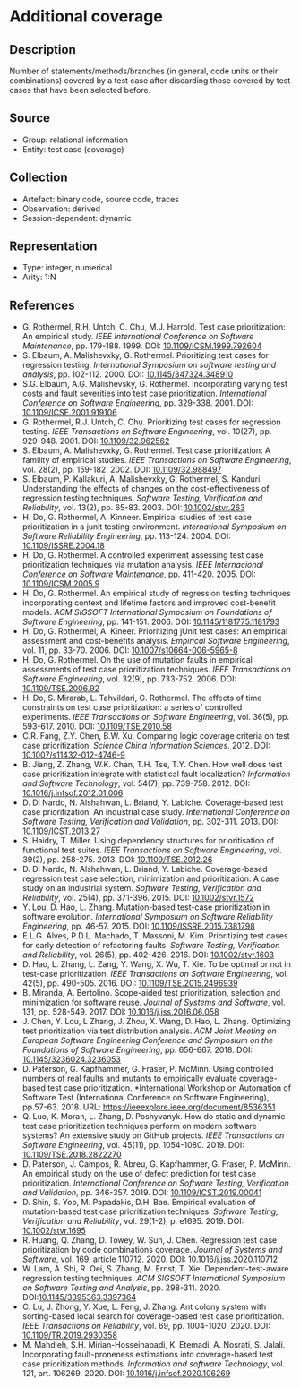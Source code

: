 # Additional coverage

## Description

Number of statements/methods/branches (in general, code units or their combinations) covered by a test case after discarding those covered by test cases that have been selected before.

## Source

* Group: relational information
* Entity: test case (coverage)

## Collection

* Artefact: binary code, source code, traces
* Observation: derived
* Session-dependent: dynamic

## Representation

* Type: integer, numerical
* Arity: 1:N

## References

* G. Rothermel, R.H. Untch, C. Chu, M.J. Harrold. Test case prioritization: An empirical study. *IEEE International Conference on Software Maintenance*, pp. 179-188. 1999. DOI: [10.1109/ICSM.1999.792604](https://www.doi.org/10.1109/ICSM.1999.792604)
* S. Elbaum, A. Malishevxky, G. Rothermel. Prioritizing test cases for regression testing. *International Symposium on software testing and analysis*, pp. 102-112. 2000. DOI: [10.1145/347324.348910](https://www.doi.org/10.1145/347324.348910)
* S.G. Elbaum, A.G. Malishevsky, G. Rothermel. Incorporating varying test costs and fault severities into test case prioritization. *International Conference on Software Engineering*, pp. 329-338. 2001. DOI: [10.1109/ICSE.2001.919106](https://www.doi.org/10.1109/ICSE.2001.919106)
* G. Rothermel, R.J. Untch, C. Chu. Prioritizing test cases for regression testing. *IEEE Transactions on Software Engineering*,  vol. 10(27), pp. 929-948. 2001. DOI: [10.1109/32.962562](https://www.doi.org/10.1109/32.962562)
* S. Elbaum, A. Malishevxky, G. Rothermel. Test case prioritization: A famility of empirical studies. *IEEE Transactions on Software Engineering*, vol. 28(2), pp. 159-182. 2002. DOI: [10.1109/32.988497](https://www.doi.org/10.1109/32.988497)
* S. Elbaum, P. Kallakuri, A. Malishevxky, G. Rothermel, S. Kanduri. Understanding the effects of changes on the cost-effectiveness of regression testing techniques. *Software Testing, Verification and Reliability*, vol. 13(2), pp. 65-83. 2003. DOI: [10.1002/stvr.263](https://www.doi.org/10.1002/stvr.263)
* H. Do, G. Rothermel, A. Kinneer. Empirical studies of test case prioritization in a junit testing environment. *International Symposium on Software Reliability Engineering*, pp. 113-124. 2004. DOI: [10.1109/ISSRE.2004.18](https://www.doi.org/10.1109/ISSRE.2004.18)
* H. Do, G. Rothermel. A controlled experiment assessing test case prioritization techniques via mutation analysis. *IEEE Internacional Conference on Software Maintenance*, pp. 411-420. 2005. DOI: [10.1109/ICSM.2005.9](https://www.doi.org/10.1109/ICSM.2005.9)
* H. Do, G. Rothermel. An empirical study of regression testing techniques incorporating context and lifetime factors and improved cost-benefit models. *ACM SIGSOFT International Symposium on Foundations of Software Engineering*, pp. 141-151. 2006. DOI: [10.1145/1181775.1181793](https://www.doi.org/10.1145/1181775.1181793)
* H. Do, G. Rothermel, A. Kineer. Prioritizing jUnit test cases: An empirical assessment and cost-benefits analysis. *Empirical Software Engineering*, vol. 11, pp. 33-70. 2006. DOI: [10.1007/s10664-006-5965-8](https://www.doi.org/10.1007/s10664-006-5965-8)
* H. Do, G. Rothermel. On the use of mutation faults in empirical assessments of test case prioritization techniques. *IEEE Transactions on Software Engineering*, vol. 32(9), pp. 733-752. 2006. DOI: [10.1109/TSE.2006.92](https://www.doi.org/10.1109/TSE.2006.92)
* H. Do, S. Mirarab, L. Tahvildari, G. Rothermel. The effects of time constraints on test case prioritization: a series of controlled experiments. *IEEE Transactions on Software Engineering*, vol. 36(5), pp. 593-617. 2010. DOI: [10.1109/TSE.2010.58](https://www.doi.org/10.1109/TSE.2010.58)
* C.R. Fang, Z.Y. Chen, B.W. Xu. Comparing logic coverage criteria on test case prioritization. *Science China Information Sciences*. 2012. DOI: [10.1007/s11432-012-4746-9](https://www.doi.org/10.1007/s11432-012-4746-9)
* B. Jiang, Z. Zhang, W.K. Chan, T.H. Tse, T.Y. Chen. How well does test case prioritization integrate with statistical fault localization? *Information and Software Technology*, vol. 54(7), pp. 739-758. 2012. DOI: [10.1016/j.infsof.2012.01.006](https://www.doi.org/10.1016/j.infsof.2012.01.006)
* D. Di Nardo, N. Alshahwan, L. Briand, Y. Labiche. Coverage-based test case prioritization: An industrial case study. *International Conference on Software Testing, Verification and Validation*, pp. 302-311. 2013. DOI: [10.1109/ICST.2013.27](https://www.doi.org/10.1109/ICST.2013.27)
* S. Haidry, T. Miller. Using dependency structures for prioritisation of functional test suites. *IEEE Transactions on Software Engineering*, vol. 39(2), pp. 258-275. 2013. DOI: [10.1109/TSE.2012.26](https://www.doi.org/10.1109/TSE.2012.26)
* D. Di Nardo, N. Alshahwan, L. Briand, Y. Labiche. Coverage-based regression test case selection, minimization and prioritization: A case study on an industrial system. *Software Testing, Verification and Reliability*, vol. 25(4), pp. 371-396. 2015. DOI: [10.1002/stvr.1572](https://www.doi.org/10.1002/stvr.1572)
* Y. Lou, D. Hao, L. Zhang. Mutation-based test-case prioritization in software evolution. *International Symposium on Software Reliability Engineering*, pp. 46-57. 2015. DOI: [10.1109/ISSRE.2015.7381798](https://www.doi.org/10.1109/ISSRE.2015.7381798)
* E.L.G. Alves, P.D.L. Machado, T. Massoni, M. Kim. Prioritizing test cases for early detection of refactoring faults. *Software Testing, Verification and Reliability*, vol. 26(5), pp. 402-426. 2016. DOI: [10.1002/stvr.1603](https://www.doi.org/10.1002/stvr.1603)
* D. Hao, L. Zhang, L. Zang, Y. Wang, X. Wu, T. Xie. To be optimal or not in test-case prioritization. *IEEE Transactions on Software Engineering*, vol. 42(5), pp. 490-505. 2016. DOI: [10.1109/TSE.2015.2496939](https://www.doi.org/10.1109/TSE.2015.2496939)
* B. Miranda, A. Bertolino. Scope-aided test prioritization, selection and minimization for software reuse. *Journal of Systems and Software*, vol. 131, pp. 528-549. 2017. DOI: [10.1016/j.jss.2016.06.058](https://www.doi.org/10.1016/j.jss.2016.06.058)
* J. Chen, Y. Lou, L Zhang, J. Zhou, X. Wang, D. Hao, L. Zhang. Optimizing test prioritization via test distribution analysis. *ACM Joint Meeting on European Software Engineering Conference and Symposium on the Foundations of Software Engineering*, pp. 656-667. 2018. DOI: [10.1145/3236024.3236053](https://www.doi.org/10.1145/3236024.3236053)
* D. Paterson, G. Kapfhammer, G. Fraser, P. McMinn. Using controlled numbers of real faults and mutants to empirically evaluate coverage-based test case prioritization. *International Workshop on Automation of Software Test (International Conference on Software Engineering), pp.57-63. 2018. URL: https://ieeexplore.ieee.org/document/8536351
* Q. Luo, K. Moran, L. Zhang, D. Poshyvanyk. How do static and dynamic test case prioritization techniques perform on modern software systems? An extensive study on GitHub projects. *IEEE Transactions on Software Engineering*, vol. 45(11), pp. 1054-1080. 2019. DOI: [10.1109/TSE.2018.2822270](https://www.doi.org/10.1109/TSE.2018.2822270)
* D. Paterson, J. Campos, R. Abreu, G. Kapfhammer, G. Fraser, P. McMinn. An empirical study on the use of defect prediction for test case prioritization. *International Conference on Software Testing, Verification and Validation*, pp. 346-357. 2019. DOI: [10.1109/ICST.2019.00041](https://www.doi.org/10.1109/ICST.2019.00041)
* D. Shin, S. Yoo, M. Papadakis, D.H. Bae. Empirical evaluation of mutation-based test case prioritization techniques. *Software Testing, Verification and Reliability*, vol. 29(1-2), p. e1695. 2019. DOI: [10.1002/stvr.1695](https://www.doi.org/10.1002/stvr.1695)
* R. Huang, Q. Zhang, D. Towey, W. Sun, J. Chen. Regression test case prioritization by code combinations coverage. *Journal of Systems and Software*, vol. 169, article 110712. 2020. DOI: [10.1016/j.jss.2020.110712](https://doi.org/10.1016/j.jss.2020.110712)
* W. Lam, A. Shi, R. Oei, S. Zhang, M. Ernst, T. Xie. Dependent-test-aware regression testing techniques. *ACM SIGSOFT International Symposium on Software Testing and Analysis*, pp. 298-311. 2020. DOI:[10.1145/3395363.3397364](https://doi.org/10.1145/3395363.3397364)
* C. Lu, J. Zhong, Y. Xue, L. Feng, J. Zhang. Ant colony system with sorting-based local search for coverage-based test case prioritization. *IEEE Transactions on Reliability*, vol. 69, pp. 1004-1020. 2020. DOI: [10.1109/TR.2019.2930358](https://doi.org/10.1109/TR.2019.2930358)
* M. Mahdieh, S.H. Mirian-Hosseinabadi, K. Etemadi, A. Nosrati, S. Jalali. Incorporating fault-proneness estimations into coverage-based test case prioritization methods. *Information and software Technology*, vol. 121, art. 106269. 2020. DOI: [10.1016/j.infsof.2020.106269](https://www.doi.org/10.1016/j.infsof.2020.106269)
